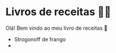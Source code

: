 # Livros de receitas :woman_cook:

Olá! Bem vindo ao meu livro de receitas :book:

- Strogonoff de frango
- 
